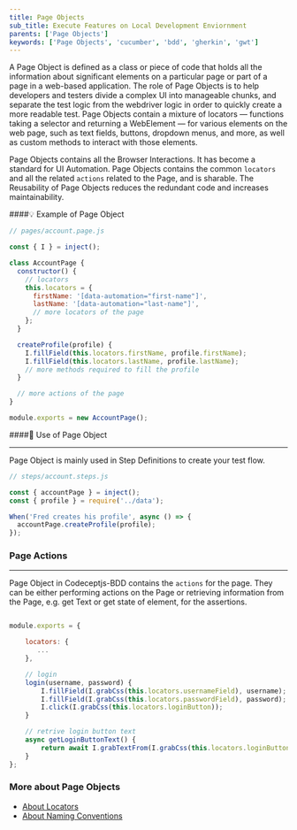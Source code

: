 ```yaml
---
title: Page Objects
sub_title: Execute Features on Local Development Enviornment
parents: ['Page Objects']
keywords: ['Page Objects', 'cucumber', 'bdd', 'gherkin', 'gwt']
---
```


A Page Object is defined as a class or piece of code that holds all the information about significant elements on a particular page or part of a page in a web-based application. The role of Page Objects is to help developers and testers divide a complex UI into manageable chunks, and separate the test logic from the webdriver logic in order to quickly create a more readable test. Page Objects contain a mixture of locators — functions taking a selector and returning a WebElement — for various elements on the web page, such as text fields, buttons, dropdown menus, and more, as well as custom methods to interact with those elements.

Page Objects contains all the Browser Interactions. It has become a standard for UI Automation. Page Objects contains the common `locators` and all the related `actions` related to the Page, and is sharable. The Reusability of Page Objects reduces the redundant code and increases maintainability.

####💡 Example of Page Object

```javascript
// pages/account.page.js

const { I } = inject();

class AccountPage {
  constructor() {
    // locators
    this.locators = {
      firstName: '[data-automation="first-name"]',
      lastName: '[data-automation="last-name"]',
      // more locators of the page
    };
  }

  createProfile(profile) {
    I.fillField(this.locators.firstName, profile.firstName);
    I.fillField(this.locators.lastName, profile.lastName);
    // more methods required to fill the profile
  }

  // more actions of the page
}

module.exports = new AccountPage();
```

####🧩 Use of Page Object

---

Page Object is mainly used in Step Definitions to create your test flow.

```javascript
// steps/account.steps.js

const { accountPage } = inject();
const { profile } = require('../data');

When('Fred creates his profile', async () => {
  accountPage.createProfile(profile);
});
```

### Page Actions

---

Page Object in Codeceptjs-BDD contains the `actions` for the page. They can be either performing actions on the Page or retrieving information from the Page, e.g. get Text or get state of element, for the assertions.

```javascript

module.exports = {

    locators: {
       ...
    },

    // login
    login(username, password) {
        I.fillField(I.grabCss(this.locators.usernameField), username);
        I.fillField(I.grabCss(this.locators.passwordField), password);
        I.click(I.grabCss(this.locators.loginButton));
    }

    // retrive login button text
    async getLoginButtonText() {
        return await I.grabTextFrom(I.grabCss(this.locators.loginButton));
    }
};

```

### More about Page Objects

- [About Locators](/4-page-objects/2-locators)
- [About Naming Conventions](4-page-objects/3-naming-conventions)
